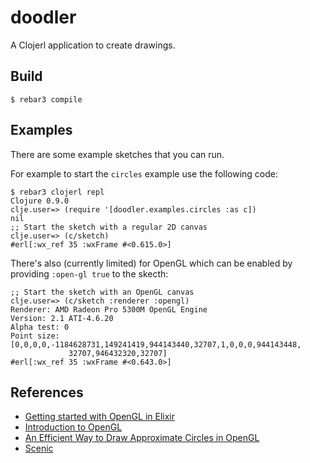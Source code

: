 doodler
=====

A Clojerl application to create drawings.

Build
-----

    $ rebar3 compile

Examples
-----

There are some example sketches that you can run.

For example to start the `circles` example use the following code:

    $ rebar3 clojerl repl
    Clojure 0.9.0
    clje.user=> (require '[doodler.examples.circles :as c])
    nil
    ;; Start the sketch with a regular 2D canvas
    clje.user=> (c/sketch)
    #erl[:wx_ref 35 :wxFrame #<0.615.0>]

There's also (currently limited) for OpenGL which can be enabled by
providing `:open-gl true` to the skecth:

    ;; Start the sketch with an OpenGL canvas
    clje.user=> (c/sketch :renderer :opengl)
    Renderer: AMD Radeon Pro 5300M OpenGL Engine
    Version: 2.1 ATI-4.6.20
    Alpha test: 0
    Point size: [0,0,0,0,-1184628731,149241419,944143440,32707,1,0,0,0,944143448,
                 32707,946432320,32707]
    #erl[:wx_ref 35 :wxFrame #<0.643.0>]

References
-----------

- [Getting started with OpenGL in Elixir][opengl-elixir]
- [Introduction to OpenGL][opengl-intro]
- [An Efficient Way to Draw Approximate Circles in OpenGL][opengl-circle]
- [Scenic][scenic]

[opengl-elixir]: https://wtfleming.github.io/2016/01/06/getting-started-opengl-elixir/
[opengl-intro]: https://www3.ntu.edu.sg/home/ehchua/programming/opengl/cg_introduction.html
[opengl-circle]: http://slabode.exofire.net/circle_draw.shtml
[scenic]: https://github.com/boydm/scenic
